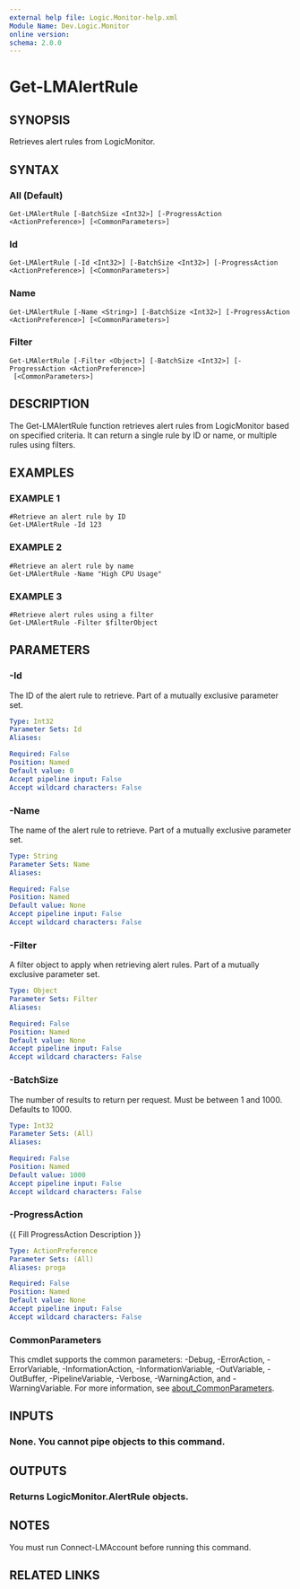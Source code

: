 ```yaml
---
external help file: Logic.Monitor-help.xml
Module Name: Dev.Logic.Monitor
online version:
schema: 2.0.0
---
```


# Get-LMAlertRule

## SYNOPSIS
Retrieves alert rules from LogicMonitor.

## SYNTAX

### All (Default)
```
Get-LMAlertRule [-BatchSize <Int32>] [-ProgressAction <ActionPreference>] [<CommonParameters>]
```

### Id
```
Get-LMAlertRule [-Id <Int32>] [-BatchSize <Int32>] [-ProgressAction <ActionPreference>] [<CommonParameters>]
```

### Name
```
Get-LMAlertRule [-Name <String>] [-BatchSize <Int32>] [-ProgressAction <ActionPreference>] [<CommonParameters>]
```

### Filter
```
Get-LMAlertRule [-Filter <Object>] [-BatchSize <Int32>] [-ProgressAction <ActionPreference>]
 [<CommonParameters>]
```

## DESCRIPTION
The Get-LMAlertRule function retrieves alert rules from LogicMonitor based on specified criteria.
It can return a single rule by ID or name, or multiple rules using filters.

## EXAMPLES

### EXAMPLE 1
```
#Retrieve an alert rule by ID
Get-LMAlertRule -Id 123
```

### EXAMPLE 2
```
#Retrieve an alert rule by name
Get-LMAlertRule -Name "High CPU Usage"
```

### EXAMPLE 3
```
#Retrieve alert rules using a filter
Get-LMAlertRule -Filter $filterObject
```

## PARAMETERS

### -Id
The ID of the alert rule to retrieve.
Part of a mutually exclusive parameter set.

```yaml
Type: Int32
Parameter Sets: Id
Aliases:

Required: False
Position: Named
Default value: 0
Accept pipeline input: False
Accept wildcard characters: False
```

### -Name
The name of the alert rule to retrieve.
Part of a mutually exclusive parameter set.

```yaml
Type: String
Parameter Sets: Name
Aliases:

Required: False
Position: Named
Default value: None
Accept pipeline input: False
Accept wildcard characters: False
```

### -Filter
A filter object to apply when retrieving alert rules.
Part of a mutually exclusive parameter set.

```yaml
Type: Object
Parameter Sets: Filter
Aliases:

Required: False
Position: Named
Default value: None
Accept pipeline input: False
Accept wildcard characters: False
```

### -BatchSize
The number of results to return per request.
Must be between 1 and 1000.
Defaults to 1000.

```yaml
Type: Int32
Parameter Sets: (All)
Aliases:

Required: False
Position: Named
Default value: 1000
Accept pipeline input: False
Accept wildcard characters: False
```

### -ProgressAction
{{ Fill ProgressAction Description }}

```yaml
Type: ActionPreference
Parameter Sets: (All)
Aliases: proga

Required: False
Position: Named
Default value: None
Accept pipeline input: False
Accept wildcard characters: False
```

### CommonParameters
This cmdlet supports the common parameters: -Debug, -ErrorAction, -ErrorVariable, -InformationAction, -InformationVariable, -OutVariable, -OutBuffer, -PipelineVariable, -Verbose, -WarningAction, and -WarningVariable. For more information, see [about_CommonParameters](http://go.microsoft.com/fwlink/?LinkID=113216).

## INPUTS

### None. You cannot pipe objects to this command.
## OUTPUTS

### Returns LogicMonitor.AlertRule objects.
## NOTES
You must run Connect-LMAccount before running this command.

## RELATED LINKS
